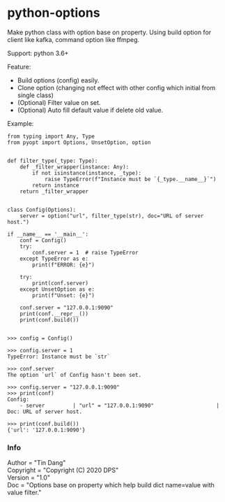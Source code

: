 # python-options
Make python class with option base on property. Using build option for client like kafka, command option like ffmpeg.

Support: python 3.6+

Feature: 
- Build options (config) easily. 
- Clone option (changing not effect with other config which initial from single class)
- (Optional) Filter value on set.
- (Optional) Auto fill default value if delete old value.

Example:
    
    from typing import Any, Type
    from pyopt import Options, UnsetOption, option
    
    
    def filter_type(_type: Type):
        def _filter_wrapper(instance: Any):
            if not isinstance(instance, _type):
                raise TypeError(f"Instance must be `{_type.__name__}`")
            return instance
        return _filter_wrapper
    
    
    class Config(Options):
        server = option("url", filter_type(str), doc="URL of server host.")

    if __name__ == '__main__':
        conf = Config()
        try:
            conf.server = 1  # raise TypeError
        except TypeError as e:
            print(f"ERROR: {e}")
    
        try:
            print(conf.server)
        except UnsetOption as e:
            print(f"Unset: {e}")
    
        conf.server = "127.0.0.1:9090"
        print(conf.__repr__())
        print(conf.build())
     
     
    >>> config = Config()

    >>> config.server = 1
    TypeError: Instance must be `str`

    >>> conf.server
    The option `url` of Config hasn't been set.

    >>> config.server = "127.0.0.1:9090"
    >>> print(conf)
    Config:
        - server         | "url" = "127.0.0.1:9090"                    | Doc: URL of server host.

    >>> print(conf.build())
    {'url': '127.0.0.1:9090'}


### Info
Author = "Tin Dang"  
Copyright = "Copyright (C) 2020 DPS"  
Version = "1.0"  
Doc = "Options base on property which help build dict name=value with value filter."
